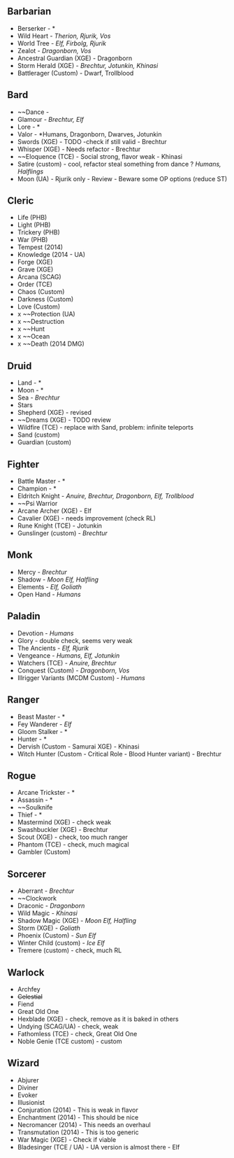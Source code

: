 
## Barbarian
- Berserker - *
- Wild Heart - *Therion, Rjurik, Vos*
- World Tree - *Elf, Firbolg, Rjurik*
- Zealot - *Dragonborn, Vos*
- Ancestral Guardian (XGE) - Dragonborn
- Storm Herald (XGE) - *Brechtur, Jotunkin, Khinasi*
- Battlerager (Custom) - Dwarf, Trollblood

## Bard
- ~~Dance - 
- Glamour - *Brechtur, Elf*
- Lore - *
- Valor - *Humans, Dragonborn, Dwarves, Jotunkin
- Swords (XGE) - TODO -check if still valid - Brechtur
- Whisper (XGE) - Needs refactor - Brechtur
- ~~Eloquence (TCE) - Social strong, flavor weak - Khinasi
- Satire (custom) - cool, refactor steal something from dance ? *Humans, Halflings*
- Moon (UA) - Rjurik only - Review - Beware some OP options (reduce ST)

## Cleric
- Life (PHB)
- Light (PHB)
- Trickery (PHB)
- War (PHB)
- Tempest (2014)
- Knowledge (2014 - UA)
- Forge (XGE)
- Grave (XGE)
- Arcana (SCAG)
- Order (TCE)
- Chaos (Custom)
- Darkness (Custom)
- Love (Custom)
- x ~~Protection (UA)
- x ~~Destruction
- x ~~Hunt
- x ~~Ocean
- x ~~Death (2014 DMG)
 
## Druid
- Land - *
- Moon - *
- Sea - *Brechtur*
- Stars
- Shepherd (XGE) - revised
- ~~Dreams (XGE) - TODO review
- Wildfire (TCE) - replace with Sand, problem: infinite teleports
- Sand (custom)
- Guardian (custom)
## Fighter
- Battle Master - *
- Champion - *
- Eldritch Knight - *Anuire, Brechtur, Dragonborn, Elf, Trollblood*
- ~~Psi Warrior
- Arcane Archer (XGE) - Elf
- Cavalier (XGE) - needs improvement (check RL)
- Rune Knight (TCE) - Jotunkin
- Gunslinger (custom) - *Brechtur*
## Monk
- Mercy - *Brechtur*
- Shadow - *Moon Elf, Halfling*
- Elements - *Elf, Goliath*
- Open Hand - *Humans*

## Paladin
- Devotion - *Humans*
- Glory - double check, seems very weak
- The Ancients - *Elf, Rjurik*
- Vengeance - *Humans, Elf, Jotunkin*
- Watchers (TCE) - *Anuire, Brechtur*
- Conquest (Custom) - *Dragonborn, Vos*
- Illrigger Variants (MCDM Custom) - *Humans*
## Ranger
- Beast Master - *
- Fey Wanderer - *Elf*
- Gloom Stalker - *
- Hunter - *
- Dervish (Custom - Samurai XGE) - Khinasi
- Witch Hunter (Custom - Critical Role - Blood Hunter variant) - Brechtur
## Rogue
- Arcane Trickster - *
- Assassin - *
- ~~Soulknife
- Thief - *
- Mastermind (XGE) -  check weak
- Swashbuckler (XGE) - Brechtur
- Scout (XGE) - check, too much ranger
- Phantom (TCE) - check, much magical
- Gambler (Custom)
## Sorcerer
- Aberrant - *Brechtur*
- ~~Clockwork
- Draconic - *Dragonborn*
- Wild Magic - *Khinasi*
- Shadow Magic (XGE) - *Moon Elf, Halfling*
- Storm (XGE) - *Goliath*
- Phoenix (Custom) - *Sun Elf*
- Winter Child (custom) - *Ice Elf*
- Tremere (custom) - check, much RL 
## Warlock
- Archfey
- ~~Celestial~~
- Fiend
- Great Old One
- Hexblade (XGE) - check, remove as it is baked in others
- Undying (SCAG/UA) - check, weak
- Fathomless (TCE) - check, Great Old One 
- Noble Genie (TCE custom) - custom
## Wizard
- Abjurer
- Diviner
- Evoker
- Illusionist
- Conjuration (2014) - This is weak in flavor
- Enchantment (2014) - This should be nice
- Necromancer (2014) - This needs an overhaul
- Transmutation (2014) - This is too generic
- War Magic (XGE) - Check if viable
- Bladesinger (TCE / UA) - UA version is almost there - Elf
